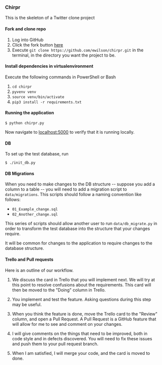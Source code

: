### Chirpr

This is the skeleton of a Twitter clone project

#### Fork and clone repo

1. Log into GitHub
1. Click the fork button [here](https://github.com/ewilson/chirpr)
1. Execute `git clone https://github.com/ewilson/chirpr.git` in the terminal, in the directory you want the project to be.

#### Install dependencies in virtualenvironment

Execute the following commands in PowerShell or Bash

1. `cd chirpr`
1. `pyvenv venv`
1. `source venv/bin/activate`
1. `pip3 install -r requirements.txt`

#### Running the application

    $ python chirpr.py

Now navigate to [localhost:5000](http://localhost:5000/) to verify that it is running locally. 

#### DB

To set up the test database, run

    $ ./init_db.py

#### DB Migrations

When you need to make changes to the DB structure -- suppose you add a column to a table --
you will need to add a migration script to `data/migrations`. This scripts should follow a naming
convention like follows:

- `01_Example_change.sql`
- `02_Another_change.sql`

This series of scripts should allow another user to run `data/db_migrate.py` in order to transform
the test database into the structure that your changes require.

It will be common for changes to the application to require changes to the database structure.

#### Trello and Pull requests 

Here is an outline of our workflow.

1. We discuss the card in Trello that you will implement next. We will try at this point
to resolve confusions about the requirements. This card will then be moved to the "Doing" column
in Trello.

2. You implement and test the feature. Asking questions during this step may be useful.

3. When you think the feature is done, move the Trello card to the "Review" column, and open a
Pull Request. A Pull Request is a GitHub feature that will allow for me to see and comment on your
changes.

4. I will give comments on the things that need to be improved, both in code style and in defects
discovered. You will need to fix these issues and push them to your pull request branch.

5. When I am satisfied, I will merge your code, and the card is moved to done.
